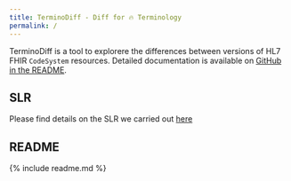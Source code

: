 ```yaml
---
title: TerminoDiff - Diff for 🔥 Terminology
permalink: /
---
```


TerminoDiff is a tool to explorere the differences between versions of HL7 FHIR `CodeSystem` resources. Detailed documentation is available on [GitHub in the README](https://github.com/itcr-uni-luebeck/TerminoDiff#readme).

## SLR

Please find details on the SLR we carried out [here](/slr)

## README

{% include readme.md %}
